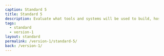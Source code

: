 ```yaml
---
caption: Standard 5
title: Standard 5
description: Evaluate what tools and systems will be used to build, host, operate and measure a service, and how to procure them.
tags:
  - standard
  - version-1
layout: standard
permalink: /version-1/standard-5/
back: /version-1/
---
```

